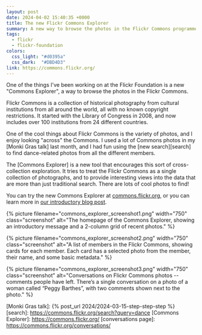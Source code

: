 ```yaml
---
layout: post
date: 2024-04-02 15:40:35 +0000
title: The new Flickr Commons Explorer
summary: A new way to browse the photos in the Flickr Commons programme.
tags:
  - flickr
  - flickr-foundation
colors:
  css_light: "#d0395a"
  css_dark:  "#DBD4D3"
link: https://commons.flickr.org/
---
```

One of the things I've been working on at the Flickr Foundation is a new "Commons Explorer", a way to browse the photos in the Flickr Commons.

Flickr Commons is a collection of historical photography from cultural institutions from all around the world, all with no known copyright restrictions.
It started with the Library of Congress in 2008, and now includes over 100 institutions from 24 different countries.

One of the cool things about Flickr Commons is the variety of photos, and I enjoy looking "across" the Commons.
I used a lot of Commons photos in my [Monki Gras talk] last month, and I had fun using the [new search][search] to find dance-related photos from all the different members.

The [Commons Explorer] is a new tool that encourages this sort of cross-collection exploration.
It tries to treat the Flickr Commons as a single collection of photographs, and to provide interesting views into the data that are more than just traditional search.
There are lots of cool photos to find!

You can try the new Commons Explorer at [commons.flickr.org](https://commons.flickr.org), or you can learn more in [our introductory blog post](https://www.flickr.org/new-flickr-commons-explorer/).

<style type="x-text/scss">
  #grid {
    display: grid;
    grid-template-columns: 3fr 2fr;
    grid-template-rows: auto auto;
    grid-gap: $grid-gap;

    img {
      width:  100%;
      height: 100%;
      object-fit: cover;
    }

    picture:nth-child(1) {
      grid-row: 1 / span 2;

      img {
        border-top-right-radius: 0;
        border-bottom-right-radius: 0;
      }
    }

    picture:nth-child(2) {
      img {
        border-top-left-radius: 0;
        border-bottom-left-radius: 0;
        border-bottom-right-radius: 0;
      }
    }

    picture:nth-child(3) {
      img {
        border-top-left-radius: 0;
        border-top-right-radius: 0;
        border-bottom-left-radius: 0;
      }
    }
  }
  </style>

<div id="grid">
  {%
    picture
    filename="commons_explorer_screenshot1.png"
    width="750"
    class="screenshot"
    alt="The homepage of the Commons Explorer, showing an introductory message and a 2-column grid of recent photos."
  %}

  {%
    picture
    filename="commons_explorer_screenshot2.png"
    width="750"
    class="screenshot"
    alt="A list of members in the Flickr Commons, showing cards for each member. Each card has a selected photo from the member, their name, and some basic metadata."
  %}

  {%
    picture
    filename="commons_explorer_screenshot3.png"
    width="750"
    class="screenshot"
    alt="Conversations on Flickr Commons photos -- comments people have left. There’s a single conversation on a photo of a woman called “Peggy Barthes”, with two comments shown next to the photo."
  %}
</div>

[Monki Gras talk]: {% post_url 2024/2024-03-15-step-step-step %}
[search]: https://commons.flickr.org/search?query=dance
[Commons Explorer]: https://commons.flickr.org/
[conversations page]: https://commons.flickr.org/conversations/
